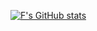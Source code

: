 [![F's GitHub stats](https://github-readme-stats.vercel.app/api?username=3-F)](https://github.com/anuraghazra/github-readme-stats)
